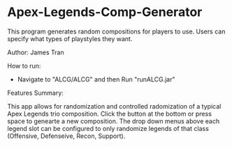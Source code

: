 # Apex-Legends-Comp-Generator
This program generates random compositions for players to use. Users can specify what types of playstyles they want.

Author: James Tran

How to run:
- Navigate to "ALCG/ALCG" and then Run "runALCG.jar"


Features Summary:

This app allows for randomization and controlled radomization of a typical Apex Legends trio composition. Click the button at the bottom or press space to genearte a new composition. The drop down menus above each legend slot can be configured to only randomize legends of that class (Offensive, Defenseive, Recon, Support).
